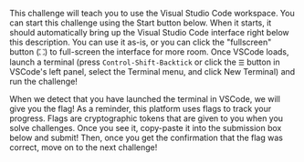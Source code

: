 This challenge will teach you to use the Visual Studio Code workspace.
You can start this challenge using the Start button below.
When it starts, it should automatically bring up the Visual Studio Code interface right below this description.
You can use it as-is, or you can click the "fullscreen" button (⛶) to full-screen the interface for more room.
Once VSCode loads, launch a terminal (press `Control-Shift-Backtick` or click the `☰` button in VSCode's left panel, select the Terminal menu, and click New Terminal) and run the challenge!

When we detect that you have launched the terminal in VSCode, we will give you the flag!
As a reminder, this platform uses flags to track your progress.
Flags are cryptographic tokens that are given to you when you solve challenges.
Once you see it, copy-paste it into the submission box below and submit!
Then, once you get the confirmation that the flag was correct, move on to the next challenge!
